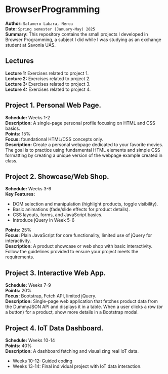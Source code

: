 # BrowserProgramming
**Author:** `Salamero Labara, Nerea`<br>
**Date:** `Spring semester (January-May) 2025` <br>
**Summary:** This repository contains the small projects I developed in Browser Programming, a subject I did while I was studying as an exchange student at Savonia UAS.
## Lectures
**Lecture 1:** Exercises related to project 1.<br>
**Lecture 2:** Exercises related to project 2.<br>
**Lecture 3:** Exercises related to project 3.<br>
**Lecture 4:** Exercises related to project 4.

## Project 1. Personal Web Page.
**Schedule:** Weeks 1-2<br>
**Description:** A single-page personal profile focusing on HTML and CSS basics.<br>
**Points:** 15%<br>
**Focus:** foundational HTML/CSS concepts only.<br>
**Description:** Create a personal webpage dedicated to your favorite movies. The goal is to practice using fundamental HTML elements and simple CSS formatting by creating a unique version of the webpage example created in class.

## Project 2. Showcase/Web Shop.
**Schedule:** Weeks 3-6<br>
**Key Features:**
- DOM selection and manipulation (highlight products, toggle visibility).
- Basic animations (fade/slide effects for product details).
- CSS layouts, forms, and JavaScript basics.
- Introduce jQuery in Week 5-6

**Points:** 25%<br>
**Focus:** Plain JavaScript for core functionality, limited use of jQuery for interactivity.<br>
**Description:** A product showcase or web shop with basic interactivity. Follow the guidelines provided to ensure your project meets the requirements.


## Project 3. Interactive Web App.
**Schedule:** Weeks 7-9<br>
**Points:** 20%<br>
**Focus:** Bootstrap, Fetch API, limited jQuery.<br>
**Description:** Single-page web application that fetches product data from the DummyJSON API and displays it in a table. When a user clicks a row (or a button) for a product, show more details in a Bootstrap modal.

## Project 4. IoT Data Dashboard.
**Schedule:** Weeks 10-14<br>
**Points:** 40%<br>
**Description:** A dashboard fetching and visualizing real IoT data.
- Weeks 10-12: Guided coding
- Weeks 13-14: Final individual project with IoT data interaction.
